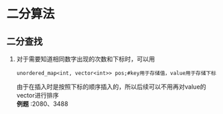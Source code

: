# 二分算法

## 二分查找
1. 对于需要知道相同数字出现的次数和下标时，可以用
   ```
   unordered_map<int, vector<int>> pos;#key用于存储值，value用于存储下标
   ```
   由于在插入时是按照下标的顺序插入的，所以后续可以不用再对value的vector进行排序  
   **例题** :2080、3488